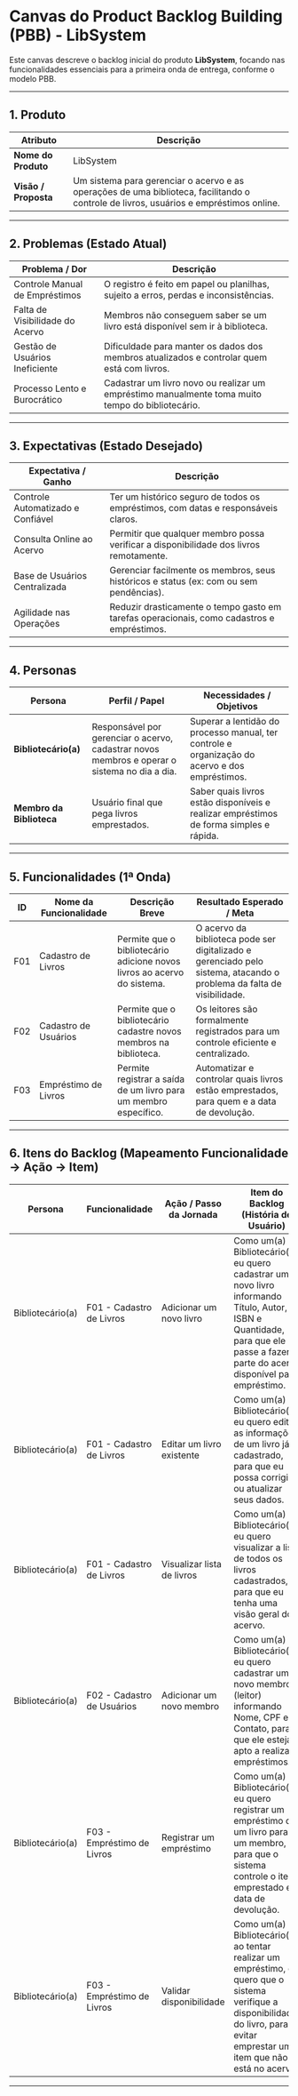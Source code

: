 # Canvas do Product Backlog Building (PBB) - LibSystem

Este canvas descreve o backlog inicial do produto **LibSystem**, focando nas funcionalidades essenciais para a primeira onda de entrega, conforme o modelo PBB.

---

## 1. Produto

| Atributo               | Descrição                                                                                                                            |
|------------------------|--------------------------------------------------------------------------------------------------------------------------------------|
| **Nome do Produto**    | LibSystem                                                                                                                            |
| **Visão / Proposta**   | Um sistema para gerenciar o acervo e as operações de uma biblioteca, facilitando o controle de livros, usuários e empréstimos online.|

---

## 2. Problemas (Estado Atual)

| Problema / Dor                   | Descrição                                                                                                                    |
|----------------------------------|------------------------------------------------------------------------------------------------------------------------------|
| Controle Manual de Empréstimos   | O registro é feito em papel ou planilhas, sujeito a erros, perdas e inconsistências.                                         |
| Falta de Visibilidade do Acervo  | Membros não conseguem saber se um livro está disponível sem ir à biblioteca.                                                 |
| Gestão de Usuários Ineficiente   | Dificuldade para manter os dados dos membros atualizados e controlar quem está com livros.                                   |
| Processo Lento e Burocrático     | Cadastrar um livro novo ou realizar um empréstimo manualmente toma muito tempo do bibliotecário.                             |

---

## 3. Expectativas (Estado Desejado)

| Expectativa / Ganho               | Descrição                                                                                                                     |
|-----------------------------------|-------------------------------------------------------------------------------------------------------------------------------|
| Controle Automatizado e Confiável | Ter um histórico seguro de todos os empréstimos, com datas e responsáveis claros.                                             |
| Consulta Online ao Acervo         | Permitir que qualquer membro possa verificar a disponibilidade dos livros remotamente.                                        |
| Base de Usuários Centralizada     | Gerenciar facilmente os membros, seus históricos e status (ex: com ou sem pendências).                                        |
| Agilidade nas Operações           | Reduzir drasticamente o tempo gasto em tarefas operacionais, como cadastros e empréstimos.                                    |

---

## 4. Personas

| Persona                   | Perfil / Papel                                                                                              | Necessidades / Objetivos                                                                                                        |
|---------------------------|-------------------------------------------------------------------------------------------------------------|---------------------------------------------------------------------------------------------------------------------------------|
| **Bibliotecário(a)**      | Responsável por gerenciar o acervo, cadastrar novos membros e operar o sistema no dia a dia.                | Superar a lentidão do processo manual, ter controle e organização do acervo e dos empréstimos.                                |
| **Membro da Biblioteca**  | Usuário final que pega livros emprestados.                                                                  | Saber quais livros estão disponíveis e realizar empréstimos de forma simples e rápida.                                         |

---

## 5. Funcionalidades (1ª Onda)

| ID   | Nome da Funcionalidade  | Descrição Breve                                                                              | Resultado Esperado / Meta                                                                                                       |
|------|--------------------------|----------------------------------------------------------------------------------------------|---------------------------------------------------------------------------------------------------------------------------------|
| F01  | Cadastro de Livros       | Permite que o bibliotecário adicione novos livros ao acervo do sistema.                     | O acervo da biblioteca pode ser digitalizado e gerenciado pelo sistema, atacando o problema da falta de visibilidade.         |
| F02  | Cadastro de Usuários     | Permite que o bibliotecário cadastre novos membros na biblioteca.                           | Os leitores são formalmente registrados para um controle eficiente e centralizado.                                             |
| F03  | Empréstimo de Livros     | Permite registrar a saída de um livro para um membro específico.                            | Automatizar e controlar quais livros estão emprestados, para quem e a data de devolução.                                       |

---

## 6. Itens do Backlog (Mapeamento Funcionalidade → Ação → Item)

| Persona          | Funcionalidade             | Ação / Passo da Jornada         | Item do Backlog (História de Usuário)                                                                                                                                              |
|------------------|----------------------------|---------------------------------|-------------------------------------------------------------------------------------------------------------------------------------------------------------------------------------|
| Bibliotecário(a) | F01 - Cadastro de Livros   | Adicionar um novo livro         | Como um(a) Bibliotecário(a), eu quero cadastrar um novo livro informando Título, Autor, ISBN e Quantidade, para que ele passe a fazer parte do acervo disponível para empréstimo.  |
| Bibliotecário(a) | F01 - Cadastro de Livros   | Editar um livro existente       | Como um(a) Bibliotecário(a), eu quero editar as informações de um livro já cadastrado, para que eu possa corrigir ou atualizar seus dados.                                       |
| Bibliotecário(a) | F01 - Cadastro de Livros   | Visualizar lista de livros      | Como um(a) Bibliotecário(a), eu quero visualizar a lista de todos os livros cadastrados, para que eu tenha uma visão geral do acervo.                                             |
| Bibliotecário(a) | F02 - Cadastro de Usuários | Adicionar um novo membro        | Como um(a) Bibliotecário(a), eu quero cadastrar um novo membro (leitor) informando Nome, CPF e Contato, para que ele esteja apto a realizar empréstimos.                          |
| Bibliotecário(a) | F03 - Empréstimo de Livros | Registrar um empréstimo         | Como um(a) Bibliotecário(a), eu quero registrar um empréstimo de um livro para um membro, para que o sistema controle o item emprestado e a data de devolução.                    |
| Bibliotecário(a) | F03 - Empréstimo de Livros | Validar disponibilidade         | Como um(a) Bibliotecário(a), ao tentar realizar um empréstimo, eu quero que o sistema verifique a disponibilidade do livro, para evitar emprestar um item que não está no acervo.  |

---
